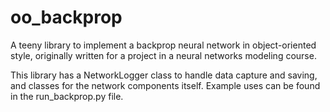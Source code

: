# oo_backprop
A teeny library to implement a backprop neural network in object-oriented style, originally written for a project in a neural networks modeling course.

This library has a NetworkLogger class to handle data capture and saving, and classes for the network components itself. Example uses can be found in the run_backprop.py file.
